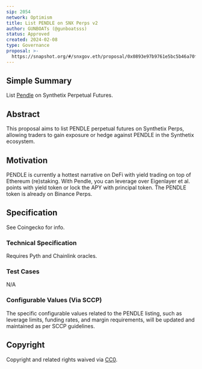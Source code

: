 ```yaml
---
sip: 2054
network: Optimism
title: List PENDLE on SNX Perps v2
author: GUNBOATs (@gunboatsss)
status: Approved
created: 2024-02-08
type: Governance
proposal: >-
  https://snapshot.org/#/snxgov.eth/proposal/0x0893e97b9761e5bc5b46a70f8277adaf593aa649eda549f6adf406602c63689e
---
```


## Simple Summary

List [Pendle](https://www.coingecko.com/en/coins/pendle) on Synthetix Perpetual Futures.

## Abstract

This proposal aims to list PENDLE perpetual futures on Synthetix Perps, allowing traders to gain exposure or hedge against PENDLE in the Synthetix ecosystem.

## Motivation

PENDLE is currently a hottest narrative on DeFi with yield trading on top of Ethereum (re)staking. With Pendle, you can leverage over Eigenlayer et al. points with yield token or lock the APY with principal token. The PENDLE token is already on Binance Perps.

## Specification

See Coingecko for info.

### Technical Specification

Requires Pyth and Chainlink oracles.

### Test Cases

N/A

### Configurable Values (Via SCCP)

The specific configurable values related to the PENDLE listing, such as leverage limits, funding rates, and margin requirements, will be updated and maintained as per SCCP guidelines.

## Copyright

Copyright and related rights waived via [CC0](https://creativecommons.org/publicdomain/zero/1.0/).

